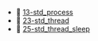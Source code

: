 * 📄 [13-std_process](13-std_process.md)
* 📄 [23-std_thread](23-std_thread.md)
* 📄 [25-std_thread_sleep](25-std_thread_sleep.md)
